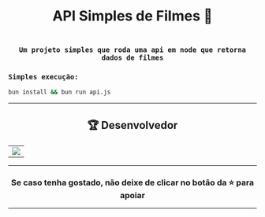 # <p align="center"> API Simples de Filmes 🎥</p> 

### <div align="center"><code> Um projeto simples que roda uma api em node que retorna dados de filmes </code></div>


### `Simples execução:`
```bash
bun install && bun run api.js
```
 

-------------------------------------------------------------------------------------------------------------------------------------------

## <p align="center"> 🏆 Desenvolvedor </p> 

<table align="center">
	<tr>
		<td>
            <a href="https://github.com/iguilhermegr/api-simples-filmes/graphs/contributors">
              <img src="https://contrib.rocks/image?repo=iguilhermegr/api-simples-filmes" />
            </a>
        </td>
	</tr>
</table>

----------------------------------------------------------

### <p align="center"> Se caso tenha gostado, não deixe de clicar no botão da ⭐ para apoiar </p>

----------------------------------------------------------
